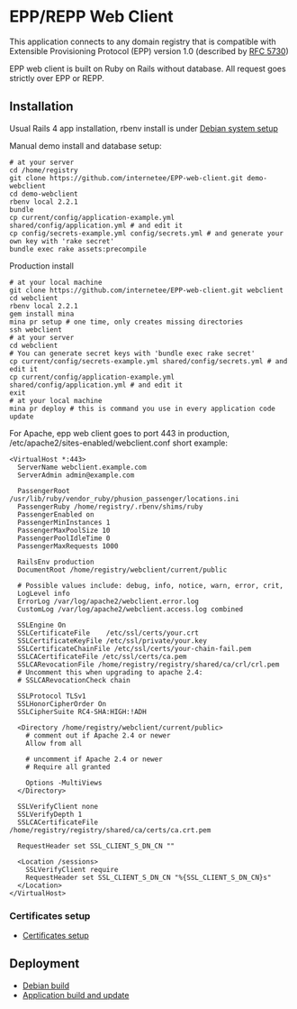 EPP/REPP Web Client
===================

This application connects to any domain registry that is compatible 
with Extensible Provisioning Protocol (EPP) version 1.0 
(described by [RFC 5730](https://tools.ietf.org/html/rfc5730))

EPP web client is built on Ruby on Rails without database.
All request goes strictly over EPP or REPP.


Installation
------------

Usual Rails 4 app installation, 
rbenv install is under [Debian system setup](../../../registry/blob/master/doc/debian_build_doc.md)

Manual demo install and database setup:

    # at your server
    cd /home/registry
    git clone https://github.com/internetee/EPP-web-client.git demo-webclient
    cd demo-webclient
    rbenv local 2.2.1
    bundle
    cp current/config/application-example.yml shared/config/application.yml # and edit it
    cp config/secrets-example.yml config/secrets.yml # and generate your own key with 'rake secret'
    bundle exec rake assets:precompile

Production install

    # at your local machine
    git clone https://github.com/internetee/EPP-web-client.git webclient
    cd webclient
    rbenv local 2.2.1
    gem install mina
    mina pr setup # one time, only creates missing directories
    ssh webclient
    # at your server
    cd webclient
    # You can generate secret keys with 'bundle exec rake secret'
    cp current/config/secrets-example.yml shared/config/secrets.yml # and edit it
    cp current/config/application-example.yml shared/config/application.yml # and edit it
    exit
    # at your local machine
    mina pr deploy # this is command you use in every application code update

For Apache, epp web client goes to port 443 in production, /etc/apache2/sites-enabled/webclient.conf short example:

    <VirtualHost *:443>
      ServerName webclient.example.com
      ServerAdmin admin@example.com

      PassengerRoot /usr/lib/ruby/vendor_ruby/phusion_passenger/locations.ini
      PassengerRuby /home/registry/.rbenv/shims/ruby
      PassengerEnabled on
      PassengerMinInstances 1
      PassengerMaxPoolSize 10
      PassengerPoolIdleTime 0
      PassengerMaxRequests 1000

      RailsEnv production
      DocumentRoot /home/registry/webclient/current/public
      
      # Possible values include: debug, info, notice, warn, error, crit,
      LogLevel info
      ErrorLog /var/log/apache2/webclient.error.log
      CustomLog /var/log/apache2/webclient.access.log combined
      
      SSLEngine On
      SSLCertificateFile    /etc/ssl/certs/your.crt
      SSLCertificateKeyFile /etc/ssl/private/your.key
      SSLCertificateChainFile /etc/ssl/certs/your-chain-fail.pem
      SSLCACertificateFile /etc/ssl/certs/ca.pem
      SSLCARevocationFile /home/registry/registry/shared/ca/crl/crl.pem
      # Uncomment this when upgrading to apache 2.4:
      # SSLCARevocationCheck chain

      SSLProtocol TLSv1
      SSLHonorCipherOrder On
      SSLCipherSuite RC4-SHA:HIGH:!ADH

      <Directory /home/registry/webclient/current/public>
        # comment out if Apache 2.4 or newer
        Allow from all

        # uncomment if Apache 2.4 or newer
        # Require all granted

        Options -MultiViews
      </Directory>

      SSLVerifyClient none
      SSLVerifyDepth 1
      SSLCACertificateFile /home/registry/registry/shared/ca/certs/ca.crt.pem

      RequestHeader set SSL_CLIENT_S_DN_CN ""

      <Location /sessions>
        SSLVerifyClient require
        RequestHeader set SSL_CLIENT_S_DN_CN "%{SSL_CLIENT_S_DN_CN}s"
      </Location> 
    </VirtualHost>

### Certificates setup

* [Certificates setup](../../../registry/blob/master/doc/certificates.md)

Deployment
----------

* [Debian build](../../../registry/blob/master/doc/debian_build_doc.md)
* [Application build and update](../../../registry/blob/master/doc/application_build_doc.md)

